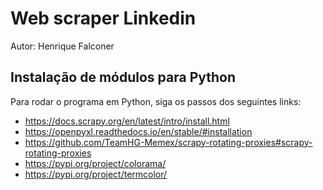 # Web scraper Linkedin

Autor: Henrique Falconer

## Instalação de módulos para Python

Para rodar o programa em Python, siga os passos dos seguintes links:

- https://docs.scrapy.org/en/latest/intro/install.html
- https://openpyxl.readthedocs.io/en/stable/#installation
- https://github.com/TeamHG-Memex/scrapy-rotating-proxies#scrapy-rotating-proxies
- https://pypi.org/project/colorama/
- https://pypi.org/project/termcolor/